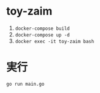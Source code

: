 # toy-zaim

1. `docker-compose build`
2. `docker-compose up -d`
3. `docker exec -it toy-zaim bash`

# 実行

`go run main.go`
